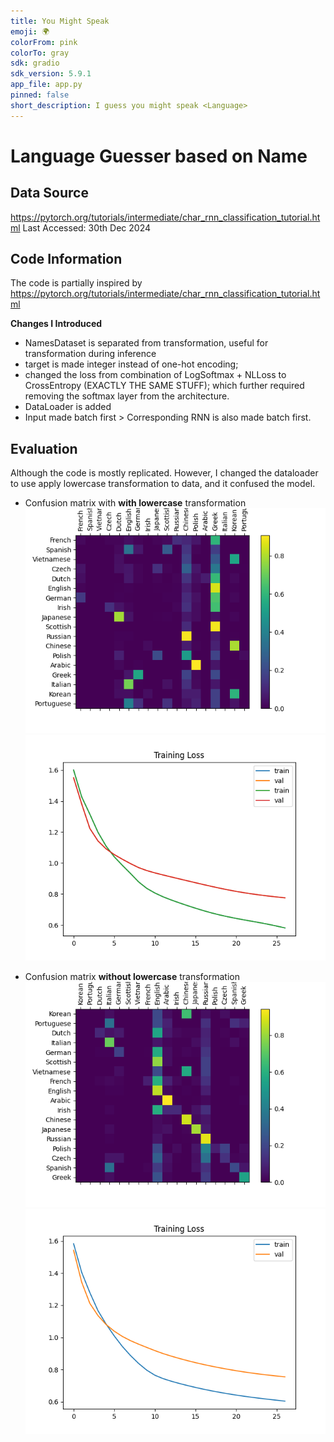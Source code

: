 ```yaml
---
title: You Might Speak
emoji: 🌍
colorFrom: pink
colorTo: gray
sdk: gradio
sdk_version: 5.9.1
app_file: app.py
pinned: false
short_description: I guess you might speak <Language>
---
```


# Language Guesser based on Name


## Data Source

https://pytorch.org/tutorials/intermediate/char_rnn_classification_tutorial.html
Last Accessed: 30th Dec 2024

## Code Information

The code is partially inspired by https://pytorch.org/tutorials/intermediate/char_rnn_classification_tutorial.html

**Changes I Introduced**
- NamesDataset is separated from transformation, useful for transformation during inference
- target is made integer instead of one-hot encoding;
- changed the loss from combination of LogSoftmax + NLLoss to CrossEntropy (EXACTLY THE SAME STUFF); which further required removing the softmax layer from the architecture.
- DataLoader is added 
- Input made batch first > Corresponding RNN is also made batch first.

## Evaluation
Although the code is mostly replicated. However, I changed the dataloader to use apply lowercase transformation to data, and it confused the model.

- Confusion matrix with **with lowercase** transformation
    ![Click here to view the image](model/lowercase_evaluate.png)
    ![Click here to view the image](model/lowercase_loss.png)

- Confusion matrix **without lowercase** transformation
    ![Click here to view the image](model/evaluate.png)
    ![Click here to view the image](model/loss.png)
